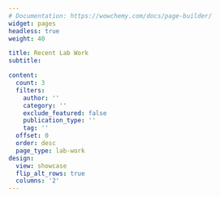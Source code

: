 ```yaml
---
# Documentation: https://wowchemy.com/docs/page-builder/
widget: pages
headless: true
weight: 40

title: Recent Lab Work
subtitle:

content:
  count: 3
  filters:
    author: ''
    category: ''
    exclude_featured: false
    publication_type: ''
    tag: ''
  offset: 0
  order: desc
  page_type: lab-work
design:
  view: showcase
  flip_alt_rows: true
  columns: '2'
---
```

